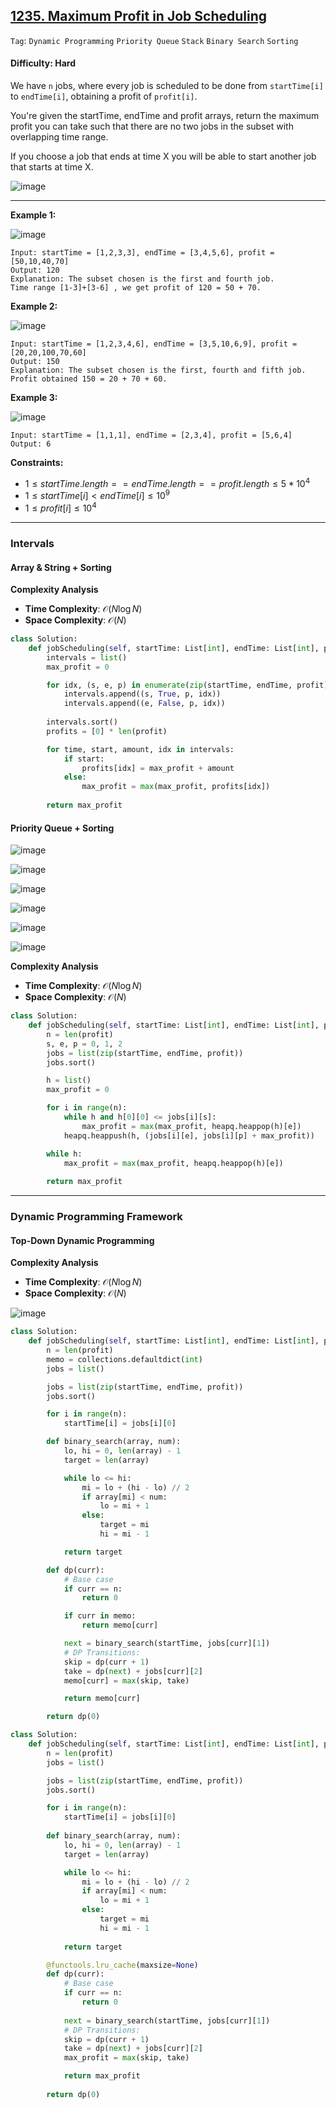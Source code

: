 ## [1235. Maximum Profit in Job Scheduling](https://leetcode.com/problems/maximum-profit-in-job-scheduling)

```Tag```: ```Dynamic Programming``` ```Priority Queue``` ```Stack``` ```Binary Search``` ```Sorting```

#### Difficulty: Hard

We have ```n``` jobs, where every job is scheduled to be done from ```startTime[i]``` to ```endTime[i]```, obtaining a profit of ```profit[i]```.

You're given the startTime, endTime and profit arrays, return the maximum profit you can take such that there are no two jobs in the subset with overlapping time range.

If you choose a job that ends at time X you will be able to start another job that starts at time X.

![image](https://github.com/quananhle/Python/assets/35042430/c8d9a71f-eec8-41dc-a371-666705a2d503)

---

__Example 1:__

![image](https://assets.leetcode.com/uploads/2019/10/10/sample1_1584.png)
```
Input: startTime = [1,2,3,3], endTime = [3,4,5,6], profit = [50,10,40,70]
Output: 120
Explanation: The subset chosen is the first and fourth job. 
Time range [1-3]+[3-6] , we get profit of 120 = 50 + 70.
```

__Example 2:__

![image](https://assets.leetcode.com/uploads/2019/10/10/sample22_1584.png)
```
Input: startTime = [1,2,3,4,6], endTime = [3,5,10,6,9], profit = [20,20,100,70,60]
Output: 150
Explanation: The subset chosen is the first, fourth and fifth job. 
Profit obtained 150 = 20 + 70 + 60.
```

__Example 3:__

![image](https://assets.leetcode.com/uploads/2019/10/10/sample3_1584.png)
```
Input: startTime = [1,1,1], endTime = [2,3,4], profit = [5,6,4]
Output: 6
```

__Constraints:__

- $1 \le startTime.length == endTime.length == profit.length \le 5 * 10^4$
- $1 \le startTime[i] \lt endTime[i] \le 10^9$
- $1 \le profit[i] \le 10^4$

---

### Intervals

#### Array & String + Sorting

__Complexity Analysis__

- __Time Complexity__: $\mathcal{O}(N \log N)$
- __Space Complexity__: $\mathcal{O}(N)$

```Python
class Solution:
    def jobScheduling(self, startTime: List[int], endTime: List[int], profit: List[int]) -> int:
        intervals = list()
        max_profit = 0

        for idx, (s, e, p) in enumerate(zip(startTime, endTime, profit)):
            intervals.append((s, True, p, idx))
            intervals.append((e, False, p, idx))
        
        intervals.sort()
        profits = [0] * len(profit)

        for time, start, amount, idx in intervals:
            if start:
                profits[idx] = max_profit + amount
            else:
                max_profit = max(max_profit, profits[idx])
            
        return max_profit
```

#### Priority Queue + Sorting

![image](https://github.com/quananhle/Python/assets/35042430/70eb7a3d-4c00-40eb-add2-6be9ed034b1b)

![image](https://github.com/quananhle/Python/assets/35042430/88618619-4ec6-429c-9935-6e4b798b9b73)

![image](https://github.com/quananhle/Python/assets/35042430/9d2bfd3f-ef03-407a-85f3-d96b1df987fe)

![image](https://github.com/quananhle/Python/assets/35042430/ff2d914b-3e2a-48b1-8b79-cdbbe6ba4afd)

![image](https://github.com/quananhle/Python/assets/35042430/3f306c16-b2c2-4712-b497-f8e606a9b953)

![image](https://github.com/quananhle/Python/assets/35042430/ec7a03f0-d40e-46ab-85c9-f92ca184a502)

__Complexity Analysis__

- __Time Complexity__: $\mathcal{O}(N \log N)$
- __Space Complexity__: $\mathcal{O}(N)$

```Python
class Solution:
    def jobScheduling(self, startTime: List[int], endTime: List[int], profit: List[int]) -> int:
        n = len(profit)
        s, e, p = 0, 1, 2
        jobs = list(zip(startTime, endTime, profit))
        jobs.sort()

        h = list()
        max_profit = 0

        for i in range(n):
            while h and h[0][0] <= jobs[i][s]:
                max_profit = max(max_profit, heapq.heappop(h)[e])
            heapq.heappush(h, (jobs[i][e], jobs[i][p] + max_profit))

        while h:
            max_profit = max(max_profit, heapq.heappop(h)[e])
        
        return max_profit
```

---

### Dynamic Programming Framework

#### Top-Down Dynamic Programming

__Complexity Analysis__

- __Time Complexity__: $\mathcal{O}(N \log N)$
- __Space Complexity__: $\mathcal{O}(N)$

![image](https://leetcode.com/problems/maximum-profit-in-job-scheduling/Figures/1235/1235A.png)

```Python
class Solution:
    def jobScheduling(self, startTime: List[int], endTime: List[int], profit: List[int]) -> int:
        n = len(profit)
        memo = collections.defaultdict(int)
        jobs = list()

        jobs = list(zip(startTime, endTime, profit))
        jobs.sort()

        for i in range(n):
            startTime[i] = jobs[i][0]

        def binary_search(array, num):
            lo, hi = 0, len(array) - 1
            target = len(array)

            while lo <= hi:
                mi = lo + (hi - lo) // 2
                if array[mi] < num:
                    lo = mi + 1
                else:
                    target = mi
                    hi = mi - 1

            return target

        def dp(curr):
            # Base case
            if curr == n:
                return 0

            if curr in memo:
                return memo[curr]

            next = binary_search(startTime, jobs[curr][1])
            # DP Transitions:
            skip = dp(curr + 1)
            take = dp(next) + jobs[curr][2]
            memo[curr] = max(skip, take)

            return memo[curr]

        return dp(0)
```

```Python
class Solution:
    def jobScheduling(self, startTime: List[int], endTime: List[int], profit: List[int]) -> int:
        n = len(profit)
        jobs = list()

        jobs = list(zip(startTime, endTime, profit))
        jobs.sort()

        for i in range(n):
            startTime[i] = jobs[i][0]
        
        def binary_search(array, num):
            lo, hi = 0, len(array) - 1
            target = len(array)

            while lo <= hi:
                mi = lo + (hi - lo) // 2
                if array[mi] < num:
                    lo = mi + 1
                else:
                    target = mi
                    hi = mi - 1
                
            return target

        @functools.lru_cache(maxsize=None)
        def dp(curr):
            # Base case
            if curr == n:
                return 0
            
            next = binary_search(startTime, jobs[curr][1])
            # DP Transitions:
            skip = dp(curr + 1)
            take = dp(next) + jobs[curr][2]
            max_profit = max(skip, take)

            return max_profit
        
        return dp(0)
```
